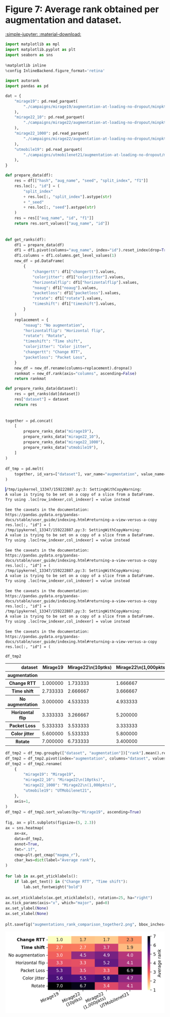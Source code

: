 
<style>
code.outputcode {
    background-color: white;
    border-left: solid 2px #4051b5;
    line-height:normal;
    font-family:Menlo,'DejaVu Sans Mono',consolas,'Courier New',monospace;
}
pre.outputcode {
    background-color: white;
    border-left: solid 2px #4051b5;
    line-height:normal;
    font-family:Menlo,'DejaVu Sans Mono',consolas,'Courier New',monospace;
    padding-left: 15px;
}
.ansi-red-fg {
  color: #e75c58;
}
.ansi-blue-fg {
  color: #208ffb;
}
</style>
# Figure 7: Average rank obtained per augmentation and dataset.

[:simple-jupyter: :material-download:](/tcbench/papers/imc23/notebooks/figure7_augmentations_comparison_across_datasets_average_rank.ipynb)


```python
import matplotlib as mpl
import matplotlib.pyplot as plt
import seaborn as sns

%matplotlib inline
%config InlineBackend.figure_format='retina'
```

```python
import autorank
import pandas as pd
```

```python
dat = {
    "mirage19": pd.read_parquet(
        "./campaigns/mirage19/augmentation-at-loading-no-dropout/minpkts10/campaign_summary/augment-at-loading/runsinfo_flowpic_dim_32.parquet"
    ),
    "mirage22_10": pd.read_parquet(
        "./campaigns/mirage22/augmentation-at-loading-no-dropout/minpkts10/campaign_summary/augment-at-loading/runsinfo_flowpic_dim_32.parquet"
    ),
    "mirage22_1000": pd.read_parquet(
        "./campaigns/mirage22/augmentation-at-loading-no-dropout/minpkts1000/campaign_summary/augment-at-loading/runsinfo_flowpic_dim_32.parquet"
    ),
    "utmobile19": pd.read_parquet(
        "./campaigns/utmobilenet21/augmentation-at-loading-no-dropout/minpkts10/campaign_summary/augment-at-loading/runsinfo_flowpic_dim_32.parquet"
    ),
}
```

```python
def prepare_data(df):
    res = df[["hash", "aug_name", "seed", "split_index", "f1"]]
    res.loc[:, "id"] = (
        "split_index"
        + res.loc[:, "split_index"].astype(str)
        + "_seed"
        + res.loc[:, "seed"].astype(str)
    )
    res = res[["aug_name", "id", "f1"]]
    return res.sort_values(["aug_name", "id"])


def get_ranks(df):
    df1 = prepare_data(df)
    df1 = df1.pivot(columns="aug_name", index="id").reset_index(drop=True)
    df1.columns = df1.columns.get_level_values(1)
    new_df = pd.DataFrame(
        {
            "changertt": df1["changertt"].values,
            "colorjitter": df1["colorjitter"].values,
            "horizontalflip": df1["horizontalflip"].values,
            "noaug": df1["noaug"].values,
            "packetloss": df1["packetloss"].values,
            "rotate": df1["rotate"].values,
            "timeshift": df1["timeshift"].values,
        }
    )
    replacement = {
        "noaug": "No augmentation",
        "horizontalflip": "Horizontal flip",
        "rotate": "Rotate",
        "timeshift": "Time shift",
        "colorjitter": "Color jitter",
        "changertt": "Change RTT",
        "packetloss": "Packet Loss",
    }
    new_df = new_df.rename(columns=replacement).dropna()
    rankmat = new_df.rank(axis="columns", ascending=False)
    return rankmat
```

```python
def prepare_ranks_data(dataset):
    res = get_ranks(dat[dataset])
    res["dataset"] = dataset
    return res


together = pd.concat(
    [
        prepare_ranks_data("mirage19"),
        prepare_ranks_data("mirage22_10"),
        prepare_ranks_data("mirage22_1000"),
        prepare_ranks_data("utmobile19"),
    ]
)

df_tmp = pd.melt(
    together, id_vars=["dataset"], var_name="augmentation", value_name="rank"
)
```
<pre><code class="outputcode">/tmp/ipykernel_13347/159222887.py:3: SettingWithCopyWarning:
A value is trying to be set on a copy of a slice from a DataFrame.
Try using .loc[row_indexer,col_indexer] = value instead

See the caveats in the documentation: https://pandas.pydata.org/pandas-docs/stable/user_guide/indexing.html#returning-a-view-versus-a-copy
res.loc[:, "id"] = (
/tmp/ipykernel_13347/159222887.py:3: SettingWithCopyWarning:
A value is trying to be set on a copy of a slice from a DataFrame.
Try using .loc[row_indexer,col_indexer] = value instead

See the caveats in the documentation: https://pandas.pydata.org/pandas-docs/stable/user_guide/indexing.html#returning-a-view-versus-a-copy
res.loc[:, "id"] = (
/tmp/ipykernel_13347/159222887.py:3: SettingWithCopyWarning:
A value is trying to be set on a copy of a slice from a DataFrame.
Try using .loc[row_indexer,col_indexer] = value instead

See the caveats in the documentation: https://pandas.pydata.org/pandas-docs/stable/user_guide/indexing.html#returning-a-view-versus-a-copy
res.loc[:, "id"] = (
/tmp/ipykernel_13347/159222887.py:3: SettingWithCopyWarning:
A value is trying to be set on a copy of a slice from a DataFrame.
Try using .loc[row_indexer,col_indexer] = value instead

See the caveats in the documentation: https://pandas.pydata.org/pandas-docs/stable/user_guide/indexing.html#returning-a-view-versus-a-copy
res.loc[:, "id"] = (
</code></pre>


```python
df_tmp2
```



<div class="md-typeset__scrollwrap">
<div class="md-typeset__table">
<table>
<thead>
<tr style="text-align: right;">
<th>dataset</th>
<th>Mirage19</th>
<th>Mirage22\n(10ptks)</th>
<th>Mirage22\n(1,000pkts)</th>
<th>UTMobilenet21</th>
</tr>
<tr>
<th>augmentation</th>
<th></th>
<th></th>
<th></th>
<th></th>
</tr>
</thead>
<tbody>
<tr>
<th>Change RTT</th>
<td>1.000000</td>
<td>1.733333</td>
<td>1.666667</td>
<td>3.466667</td>
</tr>
<tr>
<th>Time shift</th>
<td>2.733333</td>
<td>2.666667</td>
<td>3.666667</td>
<td>2.133333</td>
</tr>
<tr>
<th>No augmentation</th>
<td>3.000000</td>
<td>4.533333</td>
<td>4.933333</td>
<td>4.933333</td>
</tr>
<tr>
<th>Horizontal flip</th>
<td>3.333333</td>
<td>3.266667</td>
<td>5.200000</td>
<td>5.266667</td>
</tr>
<tr>
<th>Packet Loss</th>
<td>5.333333</td>
<td>3.533333</td>
<td>3.333333</td>
<td>5.933333</td>
</tr>
<tr>
<th>Color jitter</th>
<td>5.600000</td>
<td>5.533333</td>
<td>5.800000</td>
<td>3.800000</td>
</tr>
<tr>
<th>Rotate</th>
<td>7.000000</td>
<td>6.733333</td>
<td>3.400000</td>
<td>2.466667</td>
</tr>
</tbody>
</table>
</div>
</div>



```python
df_tmp2 = df_tmp.groupby(["dataset", "augmentation"])["rank"].mean().reset_index()
df_tmp2 = df_tmp2.pivot(index="augmentation", columns="dataset", values="rank")
df_tmp2 = df_tmp2.rename(
    {
        "mirage19": "Mirage19",
        "mirage22_10": "Mirage22\n(10ptks)",
        "mirage22_1000": "Mirage22\n(1,000pkts)",
        "utmobile19": "UTMobilenet21",
    },
    axis=1,
)
df_tmp2 = df_tmp2.sort_values(by="Mirage19", ascending=True)

fig, ax = plt.subplots(figsize=(5, 2.3))
ax = sns.heatmap(
    ax=ax,
    data=df_tmp2,
    annot=True,
    fmt=".1f",
    cmap=plt.get_cmap("magma_r"),
    cbar_kws=dict(label="Average rank"),
)

for lab in ax.get_yticklabels():
    if lab.get_text() in ("Change RTT", "Time shift"):
        lab.set_fontweight("bold")

ax.set_xticklabels(ax.get_xticklabels(), rotation=25, ha="right")
ax.tick_params(axis="x", which="major", pad=0)
ax.set_ylabel(None)
ax.set_xlabel(None)

plt.savefig("augmentations_rank_comparison_together2.png", bbox_inches="tight", dpi=300)
```

    
![png](figure7_augmentations_comparison_across_datasets_average_rank_files/figure7_augmentations_comparison_across_datasets_average_rank_8_0.png)
    

